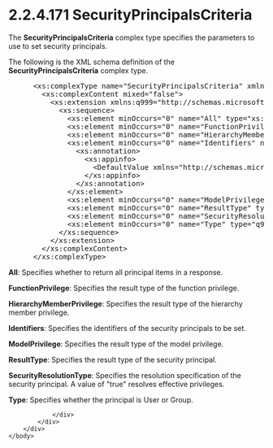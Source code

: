 <html dir="LTR" xmlns:mshelp="http://msdn.microsoft.com/mshelp" xmlns:ddue="http://ddue.schemas.microsoft.com/authoring/2003/5" xmlns:xlink="http://www.w3.org/1999/xlink" xmlns:tool="http://www.microsoft.com/tooltip">
    <head>
        <meta http-equiv="Content-Type" content="text/html; CHARSET=utf-8"></meta>
        <meta name="save" content="history"></meta>
        <title>2.2.4.171 SecurityPrincipalsCriteria</title>
        <xml>
            <mshelp:toctitle title="2.2.4.171 SecurityPrincipalsCriteria"></mshelp:toctitle>
            <mshelp:rltitle title="[MS-SSMDSWS-15]: SecurityPrincipalsCriteria"></mshelp:rltitle>
            <mshelp:keyword index="A" term="7d0ceb33-7d2a-4e58-8a6d-efdccb4f3407"></mshelp:keyword>
            <mshelp:attr name="DCSext.ContentType" value="open specification"></mshelp:attr>
            <mshelp:attr name="AssetID" value="7d0ceb33-7d2a-4e58-8a6d-efdccb4f3407"></mshelp:attr>
            <mshelp:attr name="TopicType" value="kbRef"></mshelp:attr>
            <mshelp:attr name="DCSext.Title" value="[MS-SSMDSWS-15]: SecurityPrincipalsCriteria" />
        </xml>
    </head>
    <body>
        <div id="header">
            <h1 class="heading">2.2.4.171 SecurityPrincipalsCriteria</h1>
        </div>
        <div id="mainSection">
            <div id="mainBody">
                <div id="allHistory" class="saveHistory"></div>
                <div id="sectionSection0" class="section" name="collapseableSection">
                    

<p>The <b>SecurityPrincipalsCriteria</b> complex type specifies
the parameters to use to set security principals.</p>

<p>The following is the XML schema definition of the <b>SecurityPrincipalsCriteria</b>
complex type.</p>

<dl>
<dd>
<div><pre> &lt;xs:complexType name=&quot;SecurityPrincipalsCriteria&quot; xmlns:xs=&quot;http://www.w3.org/2001/XMLSchema&quot;&gt;
   &lt;xs:complexContent mixed=&quot;false&quot;&gt;
     &lt;xs:extension xmlns:q999=&quot;http://schemas.microsoft.com/sqlserver/masterdataservices/2009/09&quot; base=&quot;q999:DataContractBase&quot;&gt;
       &lt;xs:sequence&gt;
         &lt;xs:element minOccurs=&quot;0&quot; name=&quot;All&quot; type=&quot;xs:boolean&quot; /&gt;
         &lt;xs:element minOccurs=&quot;0&quot; name=&quot;FunctionPrivilege&quot; type=&quot;q999:ResultType&quot; /&gt;
         &lt;xs:element minOccurs=&quot;0&quot; name=&quot;HierarchyMemberPrivilege&quot; type=&quot;q999:ResultType&quot; /&gt;
         &lt;xs:element minOccurs=&quot;0&quot; name=&quot;Identifiers&quot; nillable=&quot;true&quot; type=&quot;q999:ArrayOfIdentifier&quot;&gt;
           &lt;xs:annotation&gt;
             &lt;xs:appinfo&gt;
               &lt;DefaultValue xmlns=&quot;http://schemas.microsoft.com/2003/10/Serialization/&quot; EmitDefaultValue=&quot;false&quot; /&gt;
             &lt;/xs:appinfo&gt;
           &lt;/xs:annotation&gt;
         &lt;/xs:element&gt;
         &lt;xs:element minOccurs=&quot;0&quot; name=&quot;ModelPrivilege&quot; type=&quot;q999:ResultType&quot; /&gt;
         &lt;xs:element minOccurs=&quot;0&quot; name=&quot;ResultType&quot; type=&quot;q999:ResultType&quot; /&gt;
         &lt;xs:element minOccurs=&quot;0&quot; name=&quot;SecurityResolutionType&quot; type=&quot;q999:SecurityResolutionType&quot; /&gt;
         &lt;xs:element minOccurs=&quot;0&quot; name=&quot;Type&quot; type=&quot;q999:PrincipalType&quot; /&gt;
       &lt;/xs:sequence&gt;
     &lt;/xs:extension&gt;
   &lt;/xs:complexContent&gt;
 &lt;/xs:complexType&gt;
</pre></div>
</dd></dl>

<p><b>All</b>: Specifies whether to return all principal
items in a response.</p>

<p><b>FunctionPrivilege</b>: Specifies the result type
of the function privilege.</p>

<p><b>HierarchyMemberPrivilege</b>: Specifies the result
type of the hierarchy member privilege.</p>

<p><b>Identifiers</b>: Specifies the identifiers of the
security principals to be set.</p>

<p><b>ModelPrivilege</b>: Specifies the result type of
the model privilege.</p>

<p><b>ResultType</b>: Specifies the result type of the
security principal.</p>

<p><b>SecurityResolutionType</b>: Specifies the
resolution specification of the security principal. A value of &quot;true&quot;
resolves effective privileges.</p>

<p><b>Type</b>: Specifies whether the principal is User
or Group.</p>


                </div>
            </div>
        </div>
    </body>
</html>